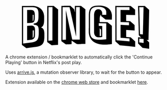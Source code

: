 <p align="center">
    <img src="https://raw.githubusercontent.com/DeMille/binge/img/logo.png" />
</p>

A chrome extension / bookmarklet to automatically click the 'Continue Playing' button in Netflix's post play.

Uses [arrive.js](https://github.com/uzairfarooq/arrive), a mutation observer library, to wait for the button to appear.

Extension available on the [chrome web store](https://chrome.google.com/webstore/detail/binge/ckcalpgemnoejggbleepgmemacmgoofn) and bookmarklet [here](https://demille.github.io/binge).